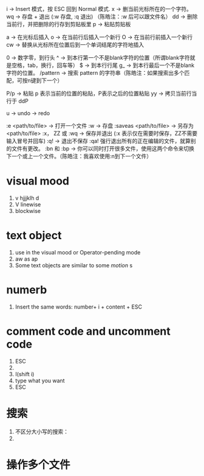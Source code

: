 i → Insert 模式，按 ESC 回到 Normal 模式.
x → 删当前光标所在的一个字符。
wq → 存盘 + 退出 (:w 存盘, :q 退出)   （陈皓注：:w 后可以跟文件名）
dd → 删除当前行，并把删除的行存到剪贴板里
p → 粘贴剪贴板

a → 在光标后插入
o → 在当前行后插入一个新行
O → 在当前行前插入一个新行
cw → 替换从光标所在位置后到一个单词结尾的字符地插入

0 → 数字零，到行头
^ → 到本行第一个不是blank字符的位置（所谓blank字符就是空格，tab，换行，回车等）
$ → 到本行行尾
g_ → 到本行最后一个不是blank字符的位置。
/pattern → 搜索 pattern 的字符串（陈皓注：如果搜索出多个匹配，可按n键到下一个）

P/p → 粘贴 p 表示当前的位置的粘贴，P表示之后的位置粘贴
yy → 拷贝当前行当行于 ddP

u → undo
<C-r> → redo

:e <path/to/file> → 打开一个文件
:w → 存盘
:saveas <path/to/file> → 另存为 <path/to/file>
:x， ZZ 或 :wq → 保存并退出 (:x 表示仅在需要时保存，ZZ不需要输入冒号并回车)
:q! → 退出不保存 :qa! 强行退出所有的正在编辑的文件，就算别的文件有更改。
:bn 和 :bp → 你可以同时打开很多文件，使用这两个命令来切换下一个或上一个文件。（陈皓注：我喜欢使用:n到下一个文件）

# visual mood
1. v hjjjklh d
2. V linewise
3. <c-v> blockwise

# text object
1. use in the visual mood or  Operator-pending mode
2. aw as ap
3. Some text objects are similar to some *motion* s

# numerb
1. Insert the same words: number+ i + content + ESC

# comment code and uncomment code
1. ESC
2. <c-v>
3. I(shift i)
4. type what you want
5. ESC
# 搜索
1. 不区分大小写的搜索：
2. 

# 操作多个文件
